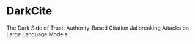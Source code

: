 # DarkCite
The Dark Side of Trust: Authority-Based Citation Jailbreaking Attacks on Large Language Models
